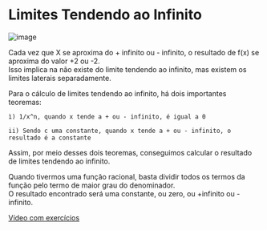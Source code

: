 # Limites Tendendo ao Infinito

![image](https://github.com/user-attachments/assets/fcd2e06f-c2fa-4fb0-8aaf-c9e61fef609a)

Cada vez que X se aproxima do + infinito ou - infinito, o resultado de f(x) se aproxima do valor +2 ou -2.<br>
Isso implica na não existe do limite tendendo ao infinito, mas existem os limites laterais separadamente.

Para o cálculo de limites tendendo ao infinito, há dois importantes teoremas:

```ì) 1/x^n, quando x tende a + ou - infinito, é igual a 0```

```ii) Sendo c uma constante, quando x tende a + ou - infinito, o resultado é a constante```

Assim, por meio desses dois teoremas, conseguimos calcular o resultado de limites tendendo ao infinito.

Quando tivermos uma função racional, basta dividir todos os termos da função pelo termo de maior grau do denominador.<br>
O resultado encontrado será uma constante, ou zero, ou +infinito ou -infinito.

[Vídeo com exercícios](https://youtu.be/MKms8CesZn8?si=9Bh84DqQT1GtQjiQ)
